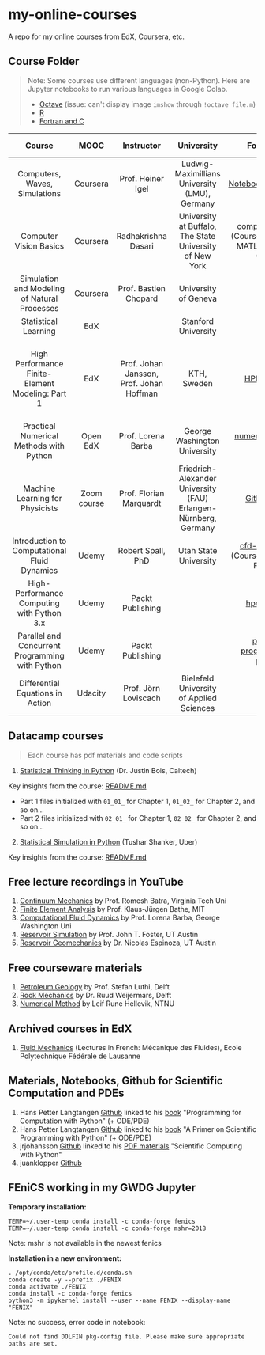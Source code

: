 # my-online-courses

A repo for my online courses from EdX, Coursera, etc.

## Course Folder

> Note: Some courses use different languages (non-Python). Here are Jupyter notebooks to run various languages in Google Colab.
> * [Octave](https://github.com/yohanesnuwara/nuwara-online-courses/blob/master/various-languages-colab/octave_minimal.ipynb) (issue: can't display image `imshow` through `!octave file.m`)
> * [R](https://github.com/yohanesnuwara/nuwara-online-courses/blob/master/various-languages-colab/R_notebook.ipynb)
> * [Fortran and C](https://github.com/yohanesnuwara/nuwara-online-courses/blob/master/various-languages-colab/Fortran_and_C.ipynb)

|Course|MOOC|Instructor|University|Folder Link|External material|
|:---:|:---:|:---:|:---:|:---:|:---:|
|Computers, Waves, Simulations|Coursera|Prof. Heiner Igel|Ludwig-Maximillians<br> University (LMU), Germany|[Notebooks4Coursera](https://github.com/yohanesnuwara/my-online-courses/tree/master/Notebooks4Coursera)|[seismo-live](http://www.seismo-live.org/)|
|Computer Vision Basics|Coursera|Radhakrishna Dasari|University at Buffalo,<br> The State University of New York|[computer-vision](https://github.com/yohanesnuwara/nuwara-online-courses/tree/master/computer-vision)<br> (Course practices in MATLAB, open in Colab)|
|Simulation and Modeling of Natural Processes|Coursera|Prof. Bastien Chopard|University of Geneva|||
|Statistical Learning|EdX||Stanford University|||
|High Performance Finite-Element Modeling: Part 1|EdX|Prof. Johan Jansson,<br> Prof. Johan Hoffman|KTH, Sweden|[HPFEM_KTH](https://github.com/yohanesnuwara/my-online-courses/tree/master/HPFEM_KTH)|[Solving PDEs in Python - The FEniCS Tutorial Volume I](https://fenicsproject.org/pub/tutorial/html/ftut1.html)|
|Practical Numerical Methods with Python|Open EdX|Prof. Lorena Barba|George Washington University|[numerical-mooc-barba](https://github.com/yohanesnuwara/nuwara-online-courses/tree/master/numerical-mooc-barba)||
|Machine Learning for Physicists|Zoom course|Prof. Florian Marquardt|Friedrich-Alexander University (FAU) Erlangen-Nürnberg, Germany|[Github Repo](github.com/yohanesnuwara/ML_for_physicist)|[Course website](https://pad.gwdg.de/s/HJtiTE__U)
|Introduction to Computational Fluid Dynamics|Udemy|Robert Spall, PhD|Utah State University|[cfd-robertspall](https://github.com/yohanesnuwara/nuwara-online-courses/tree/master/cfd-robertspall)<br> (Course practices in Fortran)||
|High-Performance Computing with Python 3.x|Udemy|Packt Publishing||[hpc-python](https://github.com/yohanesnuwara/nuwara-online-courses/tree/master/hpc-python)||
|Parallel and Concurrent Programming with Python|Udemy|Packt Publishing||[parallel-programming-python](https://github.com/yohanesnuwara/nuwara-online-courses/tree/master/parallel-programming-python)||
|Differential Equations in Action|Udacity|Prof. Jörn Loviscach|Bielefeld University of Applied Sciences|||

## Datacamp courses
> Each course has pdf materials and code scripts

1. [Statistical Thinking in Python](https://github.com/yohanesnuwara/nuwara-online-courses/tree/master/datacamp/statistical-thinking-python) (Dr. Justin Bois, Caltech)

Key insights from the course: [README.md](https://github.com/yohanesnuwara/nuwara-online-courses/blob/master/datacamp/statistical-thinking-python/README.md)
* Part 1 files initialized with `01_01_` for Chapter 1, `01_02_` for Chapter 2, and so on...
* Part 2 files initialized with `02_01_` for Chapter 1, `02_02_` for Chapter 2, and so on...

2. [Statistical Simulation in Python](https://github.com/yohanesnuwara/nuwara-online-courses/tree/master/datacamp/statistical-simulation-python) (Tushar Shanker, Uber)

Key insights from the course: [README.md](https://github.com/yohanesnuwara/nuwara-online-courses/edit/master/datacamp/statistical-simulation-python/README.md)

## Free lecture recordings in YouTube

1. [Continuum Mechanics](https://www.youtube.com/playlist?list=PLq-Gm0yRYwTg9gY-xhVpZ5LoctJVi-m2S) by Prof. Romesh Batra, Virginia Tech Uni
2. [Finite Element Analysis](https://www.youtube.com/watch?v=oNqSzzycRhw) by Prof. Klaus-Jürgen Bathe, MIT
3. [Computational Fluid Dynamics](https://www.youtube.com/playlist?list=PL30F4C5ABCE62CB61) by Prof. Lorena Barba, George Washington Uni
4. [Reservoir Simulation](https://www.youtube.com/channel/UCkCwNnLZnRoaHYFyKTdySDw) by Prof. John T. Foster, UT Austin
5. [Reservoir Geomechanics](https://www.youtube.com/channel/UCFZu4RgaS8pKsfO75979fvg/playlists) by Dr. Nicolas Espinoza, UT Austin

## Free courseware materials

1. [Petroleum Geology](https://ocw.tudelft.nl/courses/petroleum-geology/) by Prof. Stefan Luthi, Delft  
2. [Rock Mechanics](https://ocw.tudelft.nl/courses/principles-of-rock-mechanics/) by Dr. Ruud Weijermars, Delft
3. [Numerical Method](http://folk.ntnu.no/leifh/teaching/tkt4140/._main000.html) by Leif Rune Hellevik, NTNU

## Archived courses in EdX

1. [Fluid Mechanics](https://courses.edx.org/courses/course-v1:EPFLx+MF201x+1T2018/course/) (Lectures in French: Mécanique des Fluides), Ecole Polytechnique Fédérale de Lausanne

## Materials, Notebooks, Github for Scientific Computation and PDEs

1. Hans Petter Langtangen [Github](https://github.com/hplgit/prog4comp/tree/master/src/py/) linked to his [book](https://github.com/yohanesnuwara/nuwara-online-courses/blob/master/books/Langtangen%20-%20Programming%20for%20Computations%20with%20Python.pdf) "Programming for Computation with Python" (+ ODE/PDE)
2. Hans Petter Langtangen [Github](https://github.com/hplgit/scipro-primer) linked to his [book](https://github.com/yohanesnuwara/nuwara-online-courses/blob/master/books/Langtangen_APrimerOnScientificProgramming_Python.pdf) "A Primer on Scientific Programming with Python" (+ ODE/PDE)
3. jrjohansson [Github](https://github.com/jrjohansson/scientific-python-lectures) linked to his [PDF materials](https://github.com/yohanesnuwara/nuwara-online-courses/blob/master/books/Scientific-Computing-with-Python.pdf) "Scientific Computing with Python"
4. juanklopper [Github](https://github.com/juanklopper/Differential-Equations)

## FEniCS working in my GWDG Jupyter

**Temporary installation:**
```
TEMP=~/.user-temp conda install -c conda-forge fenics
TEMP=~/.user-temp conda install -c conda-forge mshr=2018 
```
Note: mshr is not available in the newest fenics

**Installation in a new environment:**
```
. /opt/conda/etc/profile.d/conda.sh
conda create -y --prefix ./FENIX
conda activate ./FENIX
conda install -c conda-forge fenics
python3 -m ipykernel install --user --name FENIX --display-name "FENIX"
```
Note: no success, error code in notebook:
```
Could not find DOLFIN pkg-config file. Please make sure appropriate paths are set.
```
